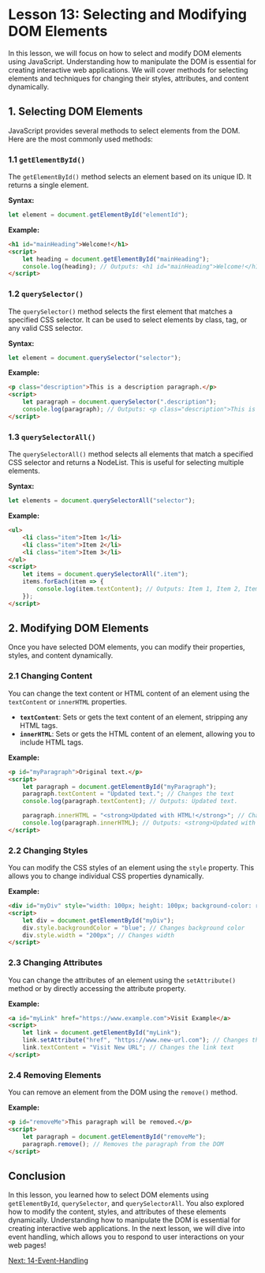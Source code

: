 # Lesson 13: Selecting and Modifying DOM Elements

In this lesson, we will focus on how to select and modify DOM elements using JavaScript. Understanding how to manipulate the DOM is essential for creating interactive web applications. We will cover methods for selecting elements and techniques for changing their styles, attributes, and content dynamically.

## 1. Selecting DOM Elements

JavaScript provides several methods to select elements from the DOM. Here are the most commonly used methods:

### 1.1 `getElementById()`

The `getElementById()` method selects an element based on its unique ID. It returns a single element.

**Syntax:**
```javascript
let element = document.getElementById("elementId");
```

**Example:**
```html
<h1 id="mainHeading">Welcome!</h1>
<script>
    let heading = document.getElementById("mainHeading");
    console.log(heading); // Outputs: <h1 id="mainHeading">Welcome!</h1>
</script>
```

### 1.2 `querySelector()`

The `querySelector()` method selects the first element that matches a specified CSS selector. It can be used to select elements by class, tag, or any valid CSS selector.

**Syntax:**
```javascript
let element = document.querySelector("selector");
```

**Example:**
```html
<p class="description">This is a description paragraph.</p>
<script>
    let paragraph = document.querySelector(".description");
    console.log(paragraph); // Outputs: <p class="description">This is a description paragraph.</p>
</script>
```

### 1.3 `querySelectorAll()`

The `querySelectorAll()` method selects all elements that match a specified CSS selector and returns a NodeList. This is useful for selecting multiple elements.

**Syntax:**
```javascript
let elements = document.querySelectorAll("selector");
```

**Example:**
```html
<ul>
    <li class="item">Item 1</li>
    <li class="item">Item 2</li>
    <li class="item">Item 3</li>
</ul>
<script>
    let items = document.querySelectorAll(".item");
    items.forEach(item => {
        console.log(item.textContent); // Outputs: Item 1, Item 2, Item 3
    });
</script>
```

## 2. Modifying DOM Elements

Once you have selected DOM elements, you can modify their properties, styles, and content dynamically.

### 2.1 Changing Content

You can change the text content or HTML content of an element using the `textContent` or `innerHTML` properties.

- **`textContent`**: Sets or gets the text content of an element, stripping any HTML tags.
- **`innerHTML`**: Sets or gets the HTML content of an element, allowing you to include HTML tags.

**Example:**
```html
<p id="myParagraph">Original text.</p>
<script>
    let paragraph = document.getElementById("myParagraph");
    paragraph.textContent = "Updated text."; // Changes the text
    console.log(paragraph.textContent); // Outputs: Updated text.

    paragraph.innerHTML = "<strong>Updated with HTML!</strong>"; // Changes the HTML content
    console.log(paragraph.innerHTML); // Outputs: <strong>Updated with HTML!</strong>
</script>
```

### 2.2 Changing Styles

You can modify the CSS styles of an element using the `style` property. This allows you to change individual CSS properties dynamically.

**Example:**
```html
<div id="myDiv" style="width: 100px; height: 100px; background-color: red;"></div>
<script>
    let div = document.getElementById("myDiv");
    div.style.backgroundColor = "blue"; // Changes background color
    div.style.width = "200px"; // Changes width
</script>
```

### 2.3 Changing Attributes

You can change the attributes of an element using the `setAttribute()` method or by directly accessing the attribute property.

**Example:**
```html
<a id="myLink" href="https://www.example.com">Visit Example</a>
<script>
    let link = document.getElementById("myLink");
    link.setAttribute("href", "https://www.new-url.com"); // Changes the href attribute
    link.textContent = "Visit New URL"; // Changes the link text
</script>
```

### 2.4 Removing Elements

You can remove an element from the DOM using the `remove()` method.

**Example:**
```html
<p id="removeMe">This paragraph will be removed.</p>
<script>
    let paragraph = document.getElementById("removeMe");
    paragraph.remove(); // Removes the paragraph from the DOM
</script>
```

## Conclusion

In this lesson, you learned how to select DOM elements using `getElementById`, `querySelector`, and `querySelectorAll`. You also explored how to modify the content, styles, and attributes of these elements dynamically. Understanding how to manipulate the DOM is essential for creating interactive web applications. In the next lesson, we will dive into event handling, which allows you to respond to user interactions on your web pages!

[Next: 14-Event-Handling](./14-Event-Handling.md)